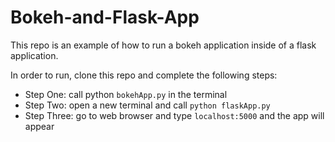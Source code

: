 # Bokeh-and-Flask-App

This repo is an example of how to run a bokeh application inside of a flask application.

In order to run, clone this repo and complete the following steps:
* Step One: call python `bokehApp.py` in the terminal
* Step Two: open a new terminal and call `python flaskApp.py`
* Step Three: go to web browser and type `localhost:5000` and the app will appear

